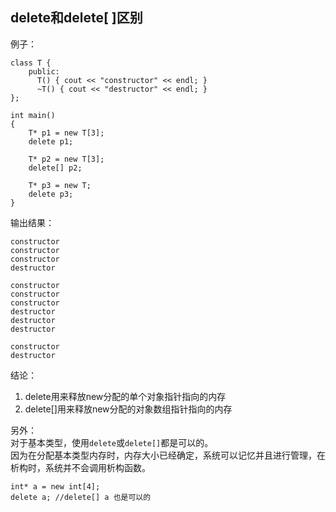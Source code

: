 ## delete和delete[ ]区别
例子：
```
class T {
	public:
	  T() { cout << "constructor" << endl; }
	  ~T() { cout << "destructor" << endl; }
};
 
int main()
{	
	T* p1 = new T[3];
	delete p1;
	
	T* p2 = new T[3];
	delete[] p2;
  
  	T* p3 = new T;
	delete p3;
}
```
输出结果：
```
constructor
constructor
constructor
destructor

constructor
constructor
constructor
destructor
destructor
destructor

constructor
destructor
```
结论：
1. delete用来释放new分配的单个对象指针指向的内存
2. delete[]用来释放new分配的对象数组指针指向的内存

另外：  
对于基本类型，使用`delete`或`delete[]`都是可以的。  
因为在分配基本类型内存时，内存大小已经确定，系统可以记忆并且进行管理，在析构时，系统并不会调用析构函数。
```
int* a = new int[4];
delete a; //delete[] a 也是可以的
```

